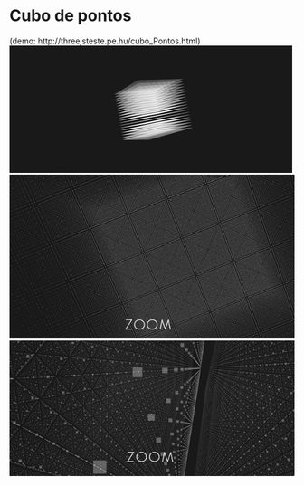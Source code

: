 <h1> Cubo de pontos </h1
<div>(demo: http://threejsteste.pe.hu/cubo_Pontos.html)<div>
<img style="" src="https://github.com/scbCode/threeJS_Cubo3dPontos/blob/master/relative/screenshot/01.jpg">
<br>
<img style="" src="https://github.com/scbCode/threeJS_Cubo3dPontos/blob/master/relative/screenshot/02.jpg">
<br>
<img style="" src="https://github.com/scbCode/threeJS_Cubo3dPontos/blob/master/relative/screenshot/03.jpg">

